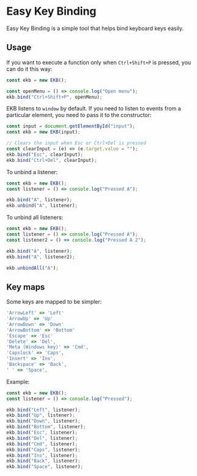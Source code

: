 # Easy Key Binding

Easy Key Binding is a simple tool that helps bind keyboard keys easily.

## Usage

If you want to execute a function only when `Ctrl+Shift+P` is pressed, you can do it this way:

```js
const ekb = new EKB();

const openMenu = () => console.log("Open menu");
ekb.bind("Ctrl+Shift+P", openMenu);
```

EKB listens to `window` by default. If you need to listen to events from a particular element, you need to pass it to the constructor:

```js
const input = document.getElementById("input");
const ekb = new EKB(input);

// Clears the input when Esc or Ctrl+Del is pressed
const clearInput = (e) => (e.target.value = "");
ekb.bind("Esc", clearInput);
ekb.bind("Ctrl+Del", clearInput);
```

To unbind a listener:

```js
const ekb = new EKB();
const listener = () => console.log("Pressed A");

ekb.bind("A", listener);
ekb.unbind("A", listener);
```

To unbind all listeners:

```js
const ekb = new EKB();
const listener = () => console.log("Pressed A");
const listener2 = () => console.log("Pressed A 2");

ekb.bind("A", listener);
ekb.bind("A", listener2);

ekb.unbindAll("A");
```

## Key maps

Some keys are mapped to be simpler:

```js
'ArrowLeft' => 'Left'
'ArrowUp' => 'Up'
'ArrowDown' => 'Down'
'ArrowBottom' => 'Bottom'
'Escape' => 'Esc'
'Delete' => 'Del',
'Meta (Windows key)' => 'Cmd',
'Capslock' => 'Caps',
'Insert' => 'Ins',
'Backspace' => 'Back',
' ' => 'Space',
```

Example:

```js
const ekb = new EKB();
const listener = () => console.log("Pressed");

ekb.bind("Left", listener);
ekb.bind("Up", listener);
ekb.bind("Down", listener);
ekb.bind("Bottom", listener);
ekb.bind("Esc", listener);
ekb.bind("Del", listener);
ekb.bind("Cmd", listener);
ekb.bind("Caps", listener);
ekb.bind("Ins", listener);
ekb.bind("Back", listener);
ekb.bind("Space", listener);
```
